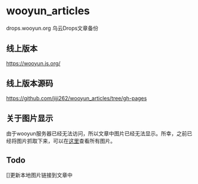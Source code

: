 # wooyun_articles
drops.wooyun.org 乌云Drops文章备份

## 线上版本

https://wooyun.js.org/

## 线上版本源码 

https://github.com/jiji262/wooyun_articles/tree/gh-pages

## 关于图片显示

由于wooyun服务器已经无法访问，所以文章中图片已经无法显示。所幸，之前已经将图片抓取下来，可以在[这里](https://github.com/jiji262/wooyun_articles/tree/gh-pages/images_result/images)查看所有图片。

## Todo

[]更新本地图片链接到文章中
